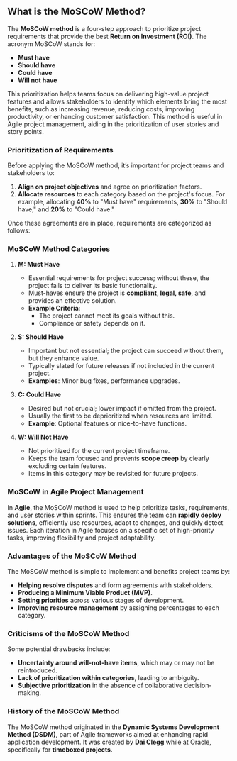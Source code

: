 ## What is the MoSCoW Method?

The **MoSCoW method** is a four-step approach to prioritize project requirements that provide the best **Return on Investment (ROI)**. The acronym MoSCoW stands for:
- **Must have**
- **Should have**
- **Could have**
- **Will not have**

This prioritization helps teams focus on delivering high-value project features and allows stakeholders to identify which elements bring the most benefits, such as increasing revenue, reducing costs, improving productivity, or enhancing customer satisfaction. This method is useful in Agile project management, aiding in the prioritization of user stories and story points.

### Prioritization of Requirements

Before applying the MoSCoW method, it’s important for project teams and stakeholders to:
1. **Align on project objectives** and agree on prioritization factors.
2. **Allocate resources** to each category based on the project's focus. For example, allocating **40%** to "Must have" requirements, **30%** to "Should have," and **20%** to "Could have."

Once these agreements are in place, requirements are categorized as follows:

### MoSCoW Method Categories

1. **M: Must Have**
   - Essential requirements for project success; without these, the project fails to deliver its basic functionality.
   - Must-haves ensure the project is **compliant, legal, safe**, and provides an effective solution.
   - **Example Criteria**:
     - The project cannot meet its goals without this.
     - Compliance or safety depends on it.

2. **S: Should Have**
   - Important but not essential; the project can succeed without them, but they enhance value.
   - Typically slated for future releases if not included in the current project.
   - **Examples**: Minor bug fixes, performance upgrades.

3. **C: Could Have**
   - Desired but not crucial; lower impact if omitted from the project.
   - Usually the first to be deprioritized when resources are limited.
   - **Example**: Optional features or nice-to-have functions.

4. **W: Will Not Have**
   - Not prioritized for the current project timeframe.
   - Keeps the team focused and prevents **scope creep** by clearly excluding certain features.
   - Items in this category may be revisited for future projects.

### MoSCoW in Agile Project Management

In **Agile**, the MoSCoW method is used to help prioritize tasks, requirements, and user stories within sprints. This ensures the team can **rapidly deploy solutions**, efficiently use resources, adapt to changes, and quickly detect issues. Each iteration in Agile focuses on a specific set of high-priority tasks, improving flexibility and project adaptability.

### Advantages of the MoSCoW Method

The MoSCoW method is simple to implement and benefits project teams by:
- **Helping resolve disputes** and form agreements with stakeholders.
- **Producing a Minimum Viable Product (MVP)**.
- **Setting priorities** across various stages of development.
- **Improving resource management** by assigning percentages to each category.

### Criticisms of the MoSCoW Method

Some potential drawbacks include:
- **Uncertainty around will-not-have items**, which may or may not be reintroduced.
- **Lack of prioritization within categories**, leading to ambiguity.
- **Subjective prioritization** in the absence of collaborative decision-making.

### History of the MoSCoW Method

The MoSCoW method originated in the **Dynamic Systems Development Method (DSDM)**, part of Agile frameworks aimed at enhancing rapid application development. It was created by **Dai Clegg** while at Oracle, specifically for **timeboxed projects**.
